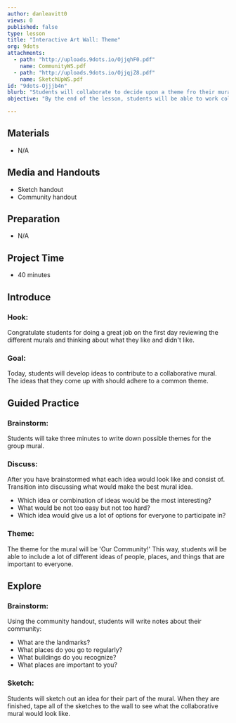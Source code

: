 ```yaml
---
author: danleavitt0
views: 0
published: false
type: lesson
title: "Interactive Art Wall: Theme"
org: 9dots
attachments: 
  - path: "http://uploads.9dots.io/OjjqhF0.pdf"
    name: CommunityWS.pdf
  - path: "http://uploads.9dots.io/OjjqjZ8.pdf"
    name: SketchUpWS.pdf
id: "9dots-Ojjjb4n"
blurb: "Students will collaborate to decide upon a theme fro their mural, and begin the process of designing their contribution to the piece."
objective: "By the end of the lesson, students will be able to work collaboratively to develop a theme for the mural."

---
```


## Materials

- N/A

## Media and Handouts

- Sketch handout
- Community handout

## Preparation

- N/A

## Project Time

- 40 minutes

## Introduce

### Hook:
Congratulate students for doing a great job on the first day reviewing the different murals and thinking about what they like and didn't like.

### Goal:
Today, students will develop ideas to contribute to a collaborative mural. The ideas that they come up with should adhere to a common theme.

## Guided Practice

### Brainstorm:
Students will take three minutes to write down possible themes for the group mural. 

### Discuss:
After you have brainstormed what each idea would look like and consist of. Transition into discussing what would make the best mural idea. 

- Which idea or combination of ideas would be the most interesting?
- What would be not too easy but not too hard?
- Which idea would give us a lot of options for everyone to participate in?

### Theme:
The theme for the mural will be 'Our Community!' This way, students will be able to include a lot of different ideas of people, places, and things that are important to everyone.

## Explore

### Brainstorm:
Using the community handout, students will write notes about their community:

- What are the landmarks?
- What places do you go to regularly?
- What buildings do you recognize?
- What places are important to you?

### Sketch:
Students will sketch out an idea for their part of the mural. When they are finished, tape all of the sketches to the wall to see what the collaborative mural would look like. 
